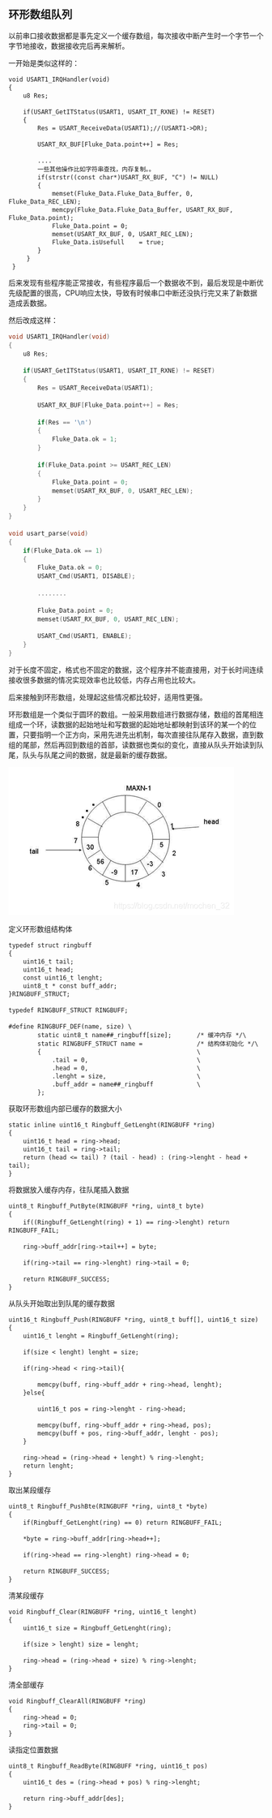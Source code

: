 ## 环形数组队列

以前串口接收数据都是事先定义一个缓存数组，每次接收中断产生时一个字节一个字节地接收，数据接收完后再来解析。

一开始是类似这样的：

```
void USART1_IRQHandler(void)                	
{
	u8 Res;

	if(USART_GetITStatus(USART1, USART_IT_RXNE) != RESET) 
	{
		Res = USART_ReceiveData(USART1);//(USART1->DR);	
		
		USART_RX_BUF[Fluke_Data.point++] = Res;

		....
		一些其他操作比如字符串查找，内存复制。。
		if(strstr((const char*)USART_RX_BUF, "C") != NULL)		
		{				
            memset(Fluke_Data.Fluke_Data_Buffer, 0, Fluke_Data_REC_LEN);      
            memcpy(Fluke_Data.Fluke_Data_Buffer, USART_RX_BUF, Fluke_Data.point); 	
            Fluke_Data.point = 0;
            memset(USART_RX_BUF, 0, USART_REC_LEN);      
            Fluke_Data.isUsefull	= true;		
        }    
     } 
 }
```

后来发现有些程序能正常接收，有些程序最后一个数据收不到，最后发现是中断优先级配置的很高，CPU响应太快，导致有时候串口中断还没执行完又来了新数据造成丢数据。

然后改成这样：

```c
void USART1_IRQHandler(void)                	
{
	u8 Res;
   
	if(USART_GetITStatus(USART1, USART_IT_RXNE) != RESET) 
	{
		Res = USART_ReceiveData(USART1);	

		USART_RX_BUF[Fluke_Data.point++] = Res;

		if(Res == '\n')									   
		{ 
			Fluke_Data.ok = 1;
		}	
		
		if(Fluke_Data.point >= USART_REC_LEN)
		{
			Fluke_Data.point = 0;
			memset(USART_RX_BUF, 0, USART_REC_LEN);      
		}		
	}
}

void usart_parse(void)
{
	if(Fluke_Data.ok == 1)
	{
		Fluke_Data.ok = 0;
		USART_Cmd(USART1, DISABLE);  
		
		........
		
		Fluke_Data.point = 0;
		memset(USART_RX_BUF, 0, USART_REC_LEN);     
		
		USART_Cmd(USART1, ENABLE);  
	}
}
```

对于长度不固定，格式也不固定的数据，这个程序并不能直接用，对于长时间连续接收很多数据的情况实现效率也比较低，内存占用也比较大。

后来接触到环形数组，处理起这些情况都比较好，适用性更强。

环形数组是一个类似于圆环的数组。一般采用数组进行数据存储，数组的首尾相连组成一个环，读数据的起始地址和写数据的起始地址都映射到该环的某一个的位置，只要指明一个正方向，采用先进先出机制，每次直接往队尾存入数据，直到数组的尾部，然后再回到数组的首部，读数据也类似的变化，直接从队头开始读到队尾，队头与队尾之间的数据，就是最新的缓存数据。

![环形数组](环形数组.png)

定义环形数组结构体

```
typedef struct ringbuff
{
    uint16_t tail;
    uint16_t head;
    const uint16_t lenght;
    uint8_t * const buff_addr;
}RINGBUFF_STRUCT;

typedef RINGBUFF_STRUCT RINGBUFF;

#define RINGBUFF_DEF(name, size) \
        static uint8_t name##_ringbuff[size];       /* 缓冲内存 */\
        static RINGBUFF_STRUCT name =               /* 结构体初始化 */\
        {                                           \    
            .tail = 0,                              \
            .head = 0,                              \
            .lenght = size,                         \
            .buff_addr = name##_ringbuff            \
        };  
```

获取环形数组内部已缓存的数据大小

```
static inline uint16_t Ringbuff_GetLenght(RINGBUFF *ring)
{
    uint16_t head = ring->head;
    uint16_t tail = ring->tail;
    return (head <= tail) ? (tail - head) : (ring->lenght - head + tail);
}
```

将数据放入缓存内存，往队尾插入数据

```
uint8_t Ringbuff_PutByte(RINGBUFF *ring, uint8_t byte)
{
    if((Ringbuff_GetLenght(ring) + 1) == ring->lenght) return RINGBUFF_FAIL;

    ring->buff_addr[ring->tail++] = byte;

    if(ring->tail == ring->lenght) ring->tail = 0;

    return RINGBUFF_SUCCESS;
}
```

从队头开始取出到队尾的缓存数据

```
uint16_t Ringbuff_Push(RINGBUFF *ring, uint8_t buff[], uint16_t size)
{
    uint16_t lenght = Ringbuff_GetLenght(ring);

    if(size < lenght) lenght = size;

    if(ring->head < ring->tail){

        memcpy(buff, ring->buff_addr + ring->head, lenght);
    }else{

        uint16_t pos = ring->lenght - ring->head;

        memcpy(buff, ring->buff_addr + ring->head, pos);
        memcpy(buff + pos, ring->buff_addr, lenght - pos);
    }

    ring->head = (ring->head + lenght) % ring->lenght;
    return lenght;
}
```

取出某段缓存

```
uint8_t Ringbuff_PushBte(RINGBUFF *ring, uint8_t *byte)
{
    if(Ringbuff_GetLenght(ring) == 0) return RINGBUFF_FAIL; 

    *byte = ring->buff_addr[ring->head++];

    if(ring->head == ring->lenght) ring->head = 0;
    
    return RINGBUFF_SUCCESS;
}
```

清某段缓存

```
void Ringbuff_Clear(RINGBUFF *ring, uint16_t lenght)
{
    uint16_t size = Ringbuff_GetLenght(ring);

    if(size > lenght) size = lenght;

    ring->head = (ring->head + size) % ring->lenght;
}
```

清全部缓存

```
void Ringbuff_ClearAll(RINGBUFF *ring)
{
    ring->head = 0;
    ring->tail = 0;
}
```

读指定位置数据

```
uint8_t Ringbuff_ReadByte(RINGBUFF *ring, uint16_t pos)
{
    uint16_t des = (ring->head + pos) % ring->lenght;

    return ring->buff_addr[des];
}
```


